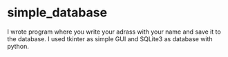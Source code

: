 # simple_database
I wrote program where you write your adrass with your name and save it to the database. I used tkinter as simple GUI and SQLite3 as database with python.
